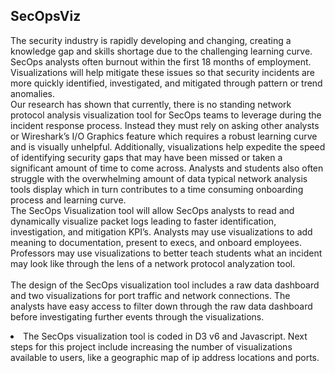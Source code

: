 ## SecOpsViz
The security industry is rapidly developing and changing, creating a knowledge gap and skills shortage due to the challenging learning curve. SecOps analysts often burnout within the first 18 months of employment. Visualizations will help mitigate these issues so that security incidents are more quickly identified, investigated, and mitigated through pattern or trend anomalies.
<br>
Our research has shown that currently, there is no standing network protocol analysis visualization tool for SecOps teams to leverage during the incident response process. Instead they must rely on asking other analysts or Wireshark’s I/O Graphics feature which requires a robust learning curve and is visually unhelpful. Additionally, visualizations help expedite the speed of identifying security gaps that may have been missed or taken a significant amount of time to come across. Analysts and students also often struggle with the overwhelming amount of data typical network analysis tools display which in turn contributes to a time consuming onboarding process and learning curve.
<br>
The SecOps Visualization tool will allow SecOps analysts to read and dynamically visualize packet logs leading to faster identification, investigation, and mitigation KPI’s. Analysts may use visualizations to add meaning to documentation, present to execs, and onboard employees. Professors may use visualizations to better teach students what an incident may look like through the lens of a network protocol analyzation tool.  
<br>
The design of the SecOps visualization tool includes a raw data dashboard and two visualizations for port traffic and network connections. The analysts have easy access to filter down through the raw data dashboard before investigating further events through the visualizations.
<li> The SecOps visualization tool is coded in D3 v6 and Javascript.
Next steps for this project include increasing the number of visualizations available to users, like a geographic map of ip address locations and ports. 

